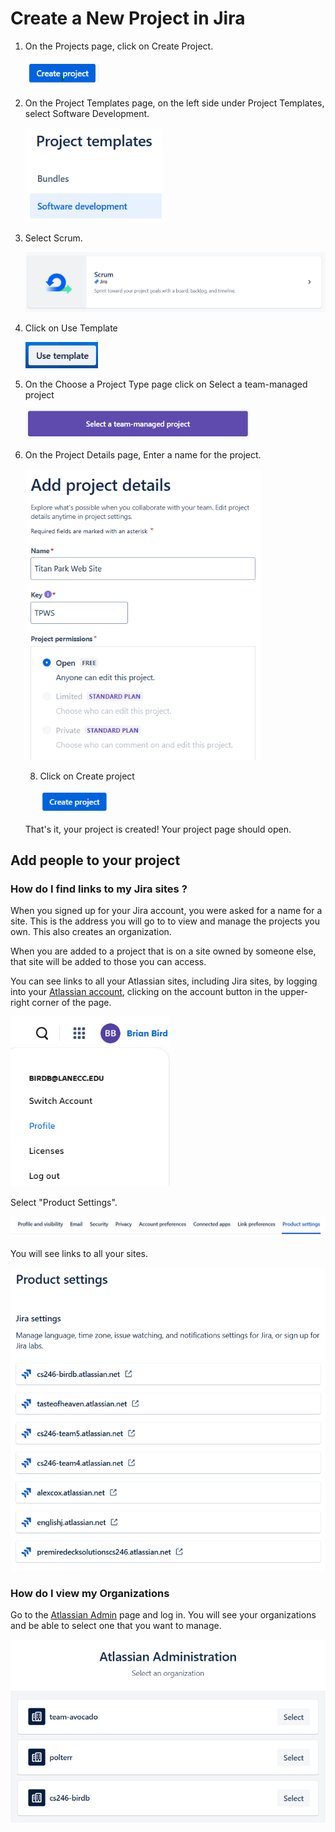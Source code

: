 <h1>Create a New Project in Jira</h1>



1. On the Projects page, click on Create Project.

   <img src="Images\Jira\CreateProject.png" alt="CreateProject" style="zoom:75%;" />

2. On the Project Templates page, on the left side under Project Templates, select Software Development.

   <img src="Images\Jira\ProjectTemplate-SoftwareDev.png" style="zoom:80%;" />

3. Select Scrum.

   <img src="Images\Jira\ScrumTemplate.png" style="zoom:67%;" />

4. Click on Use Template

   ​									 <img src="Images\Jira\UseTemplaeButton.png" style="zoom:80%;" />

5. On the Choose a Project Type page click on Select a team-managed project

   <img src="Images\Jira\TeamManasgedProjectButton.png" style="zoom:67%;" />

6. On the Project Details page, Enter a name for the project.

   <img src="Images\Jira\AddProjectDetailsDialog.png" style="zoom:80%;" />

   8. Click on Create project

      <img src="Images\Jira\CreateProjectButton.png" style="zoom:80%;" />

   That's it, your project is created! Your project page should open.

## Add people to your project

### How do I find links to my Jira sites ?

When you signed up for your Jira account, you were asked for a name for a site. This is the address you will go to to view and manage the projects you own. This also creates an organization.

When you are added to a project that is on a site owned by someone else, that site will be added to those you can access.

You can see links to all your Atlassian sites, including Jira sites, by logging into your [Atlassian account](https://www.atlassian.com/), clicking on the account button in the upper-right corner of the page.

<img src="Images\Jira\AccountMenu.png" style="zoom:80%;" />

Select "Product Settings". 

<img src="Images\Jira\AccountPageMenu.png" style="zoom:80%;" />

You will see links to all your sites.

<img src="Images\Jira\AccountSettingsLinksToSites.png" style="zoom:80%;" />

### How do I view my Organizations

Go to the [Atlassian Admin](https://admin.atlassian.com/) page and log in. You will see your organizations and be able to select one that you want to manage.

<img src="Images\Jira\AtlassianAdminOrganizations.png" style="zoom:80%;" />